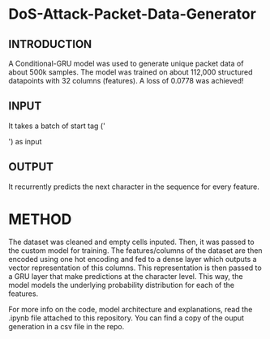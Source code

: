 # DoS-Attack-Packet-Data-Generator

## INTRODUCTION
A Conditional-GRU model was used to generate unique packet data of about 500k samples. The model was trained on about 112,000 structured datapoints with 32 columns (features).
A loss of 0.0778 was achieved!

## INPUT
It takes a batch of start tag ('<p>') as input

## OUTPUT
It recurrently predicts the next character in the sequence for every feature.

# METHOD
The dataset was cleaned and empty cells inputed. Then, it was passed to the custom model for training. The features/columns of the dataset are then encoded using one hot encoding and fed
to a dense layer which outputs a vector representation of this columns. This representation is then passed to a GRU layer that make predictions at the character level.
This way, the model models the underlying probability distribution for each of the features.


For more info on the code, model architecture and explanations, read the .ipynb file attached to this repository. You can find a copy of the ouput generation in a csv file in the repo.
